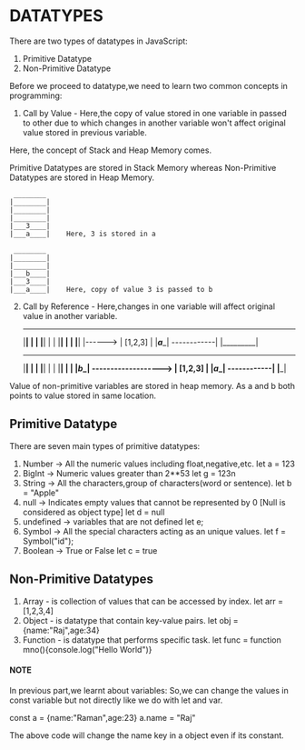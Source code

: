 # DATATYPES

There are two types of datatypes in JavaScript:

1. Primitive Datatype
2. Non-Primitive Datatype

Before we proceed to datatype,we need to learn two common concepts in programming:

1. Call by Value -  Here,the copy of value stored in one variable in passed to other due to which changes in another variable won't affect original value stored in previous variable.

Here, the concept of Stack and Heap Memory comes.

Primitive Datatypes are stored in Stack Memory whereas Non-Primitive Datatypes are stored in Heap Memory.

     ________
    |________|
    |________|
    |________|
    |___3____|
    |___a____|    Here, 3 is stored in a

     ________
    |________|
    |________|
    |___b____|
    |___3____|
    |___a____|    Here, copy of value 3 is passed to b

2. Call by Reference - Here,changes in one variable will affect original value in another variable.

     ________                            ________
    |________|                         |         |
    |________|                         |         |
    |________|                         |         |
    |________|              |------>   | [1,2,3] | 
    |___a____|  ------------|          |_________| 

     ________                            ________
    |________|                         |         |
    |________|                         |         |
    |________|                         |         |
    |___b____|  ------------------->   | [1,2,3] | 
    |___a____|  ------------|          |_________| 

Value of non-primitive variables are stored in heap memory.
As a and b both points to value stored in same location.

## Primitive Datatype

There are seven main types of primitive datatypes:

1. Number -> All the numeric values including float,negative,etc.
let a = 123
2. BigInt -> Numeric values greater than 2**53
let g = 123n 
3. String -> All the characters,group of characters(word or sentence).
let b = "Apple"
4. null -> Indicates empty values that cannot be represented by 0 [Null is considered as object type]
let d = null
5. undefined -> variables that are not defined 
let e;
6. Symbol -> All the special characters acting as an unique values.
let f = Symbol("id");
7. Boolean -> True or False
let c = true

## Non-Primitive Datatypes

1. Array - is collection of values that can be accessed by index.
let arr = [1,2,3,4]
2. Object - is datatype that contain key-value pairs.
let obj = {name:"Raj",age:34}
3. Function -  is datatype that performs specific task.
let func = function mno(){console.log("Hello World")}

#### NOTE

In previous part,we learnt about variables:
So,we can change the values in const variable but not directly like we do with let and var.

const a = {name:"Raman",age:23}
a.name = "Raj"

The above code will change the name key in a object even if its constant.

